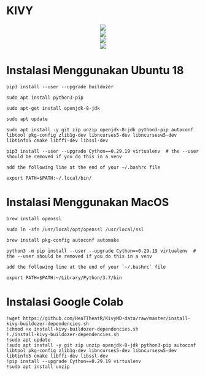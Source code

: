 # KIVY
<div style="text-align:center"><img src="https://user-images.githubusercontent.com/53217950/113902933-575e8e00-97c8-11eb-8736-008484b47846.png" /></div>
<div style="text-align:center"><img src="https://cdn.freebiesupply.com/logos/large/2x/ubuntu-4-logo-png-transparent.png" /></div>
<div style="text-align:center"><img src="https://w7.pngwing.com/pngs/732/891/png-transparent-windows-8-computer-icons-windows-10-window-blue-angle-furniture-thumbnail.png" /></div>
<div style="text-align:center"><img src="https://www.marketing-branding.com/wp-content/uploads/2020/07/google-colaboratory-colab-guia-completa.jpg" /></div>


# Instalasi Menggunakan Ubuntu 18
```
pip3 install --user --upgrade buildozer

sudo apt install python3-pip

sudo apt-get install openjdk-8-jdk

sudo apt update

sudo apt install -y git zip unzip openjdk-8-jdk python3-pip autoconf libtool pkg-config zlib1g-dev libncurses5-dev libncursesw5-dev libtinfo5 cmake libffi-dev libssl-dev

pip3 install --user --upgrade Cython==0.29.19 virtualenv  # the --user should be removed if you do this in a venv

add the following line at the end of your ~/.bashrc file

export PATH=$PATH:~/.local/bin/
```

# Instalasi Menggunakan MacOS
```
brew install openssl

sudo ln -sfn /usr/local/opt/openssl /usr/local/ssl

brew install pkg-config autoconf automake

python3 -m pip install --user --upgrade Cython==0.29.19 virtualenv  # the --user should be removed if you do this in a venv

add the following line at the end of your `~/.bashrc` file

export PATH=$PATH:~/Library/Python/3.7/bin
```

# Instalasi Google Colab
```
!wget https://github.com/HeaTTheatR/KivyMD-data/raw/master/install-kivy-buildozer-dependencies.sh
!chmod +x install-kivy-buildozer-dependencies.sh
!./install-kivy-buildozer-dependencies.sh
!sudo apt update
!sudo apt install -y git zip unzip openjdk-8-jdk python3-pip autoconf libtool pkg-config zlib1g-dev libncurses5-dev libncursesw5-dev libtinfo5 cmake libffi-dev libssl-dev
!pip install --upgrade Cython==0.29.19 virtualenv
!sudo apt install unzip

```
